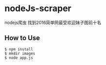 # nodeJs-scraper
nodejs爬虫 找到2016简单网最受欢迎妹子图前十名  

## How to Use
```
$ npm install
$ mkdir images
$ node app.js

```
